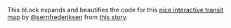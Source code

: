 This bl.ock expands and beautifies the code for this [nice interactive transit map](http://www.theage.com.au/interactive/2016/down-the-line-property-prices/) by [@sernfrederiksen](https://twitter.com/sernfrederiksen) from [this story](http://www.domain.com.au/news/buying-a-house-in-melbourne-the-value-of-train-stations-20160421-gobj8y/).
